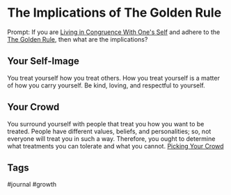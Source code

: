 # The Implications of The Golden Rule

Prompt: If you are [Living in Congruence With One's Self](../202307310121/README.md) and adhere to the [The Golden Rule](../202307310130/README.md), then what are the implications?  

## Your Self-Image
You treat yourself how you treat others. How you treat yourself is a matter of how you carry yourself. Be kind, loving, and respectful to yourself.  

## Your Crowd
You surround yourself with people that treat you how you want to be treated. People have different values, beliefs, and personalities; so, not everyone will treat you in such a way. Therefore, you ought to determine what treatments you can tolerate and what you cannot. [Picking Your Crowd](../202307310234/README.md)  

## Tags
#journal #growth 
